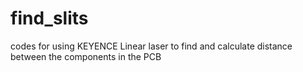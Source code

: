 # find_slits
codes for using KEYENCE Linear laser to find and calculate distance between the components in the PCB
